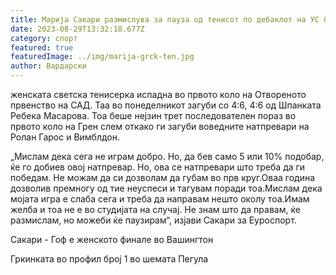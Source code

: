 ```yaml
---
title: Марија Сакари размислува за пауза од тенисот по дебаклот на УС Опен  8.
date: 2023-08-29T13:32:18.677Z
category: спорт
featured: true
featuredImage: ../img/marija-grck-ten.jpg
author: Вардарски
---
```

женската светска тенисерка испадна во првото коло на Отвореното првенство на САД. Таа во понеделникот загуби со 4:6, 4:6 од Шпанката Ребека Масарова. Тоа беше нејзин трет последователен пораз во првото коло на Грен слем откако ги загуби воведните натпревари на Ролан Гарос и Вимблдон.

„Мислам дека сега не играм добро. Но, да бев само 5 или 10% подобар, ќе го добиев овој натпревар. Но, ова се натпревари што треба да ги победам. Не можам да си дозволам да губам во прв круг.Оваа година дозволив премногу од тие неуспеси и тагувам поради тоа.Мислам дека мојата игра е слаба сега и треба да направам нешто околу тоа.Имам желба и тоа не е во студијата на случај. Не знам што да правам, ќе размислам, но можеби ќе паузирам“, изјави Сакари за Еуроспорт.

Сакари - Гоф е женското финале во Вашингтон

Гркинката во профил број 1 во шемата Пегула